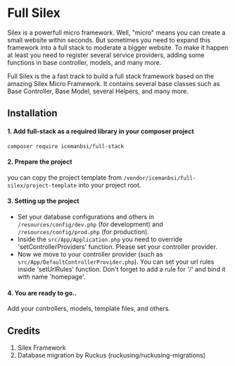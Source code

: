 # Full Silex

Silex is a powerfull micro framework. Well, "micro" means you can create a small website within seconds. But sometimes you need to expand this framework into a full stack to moderate a bigger website. To make it happen at least you need to register several service providers, adding some functions in base controller, models, and many more.

Full Silex is the a fast track to build a full stack framework based on the amazing Silex Micro Framework. It contains several base classes such as Base Controller, Base Model, several Helpers, and many more.

## Installation

#### 1. Add full-stack as a required library in your composer project
```
composer require icemanbsi/full-stack
```

#### 2. Prepare the project
you can copy the project template from `/vendor/icemanbsi/full-silex/project-template` into your project root.

#### 3. Setting up the project
- Set your database configurations and others in `/resources/config/dev.php` (for development) and `/resources/config/prod.php` (for production).
- Inside the `src/App/Application.php` you need to override 'setControllerProviders' function. Please set your controller provider.
- Now we move to your controller provider (such as `src/App/DefaultControllerProvider.php`). You can set your url rules inside 'setUrlRules' function. Don't forget to add a rule for '/' and bind it with name 'homepage'.

#### 4. You are ready to go..
Add your controllers, models, template files, and others.


## Credits

1. Silex Framework
2. Database migration by Ruckus (ruckusing/ruckusing-migrations)